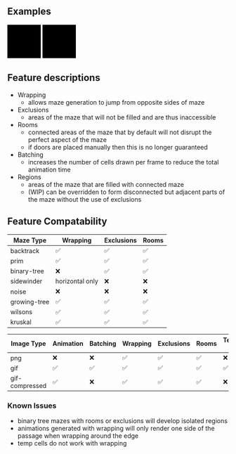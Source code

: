 ## Examples
![compressed gif example](examples/example.gif "Kruskals Compressed Gif")
![compressed gif example](examples/example2.gif "Wilsons Compressed Gif with deadend removal")


## Feature descriptions
- Wrapping
  - allows maze generation to jump from opposite sides of maze
- Exclusions
  - areas of the maze that will not be filled and are thus inaccessible
- Rooms
  - connected areas of the maze that by default will not disrupt the perfect aspect of the maze
  - if doors are placed manually then this is no longer guaranteed
- Batching
  - increases the number of cells drawn per frame to reduce the total animation time
- Regions
  - areas of the maze that are filled with connected maze
  - (WIP) can be overridden to form disconnected but adjacent parts of the maze without the use of exclusions

## Feature Compatability

|  Maze Type | Wrapping | Exclusions | Rooms |
|------------|----------|------------|-------|
| backtrack    | ✅ | ✅ | ✅ |
| prim         | ✅ | ✅ | ✅ |
| binary-tree  | ❌ | ✅ | ✅ |
| sidewinder   | horizontal only | ❌ | ❌ |
| noise        | ❌ | ❌ | ❌ |
| growing-tree | ✅ | ✅ | ✅ |
| wilsons      | ✅ | ✅ | ✅ |
| kruskal      | ✅ | ✅ | ✅ |

|  Image Type | Animation | Batching | Wrapping | Exclusions | Rooms | Temporary Cells |
|-------------|-----------|----------|----------|------------|-------|---------|
| png            | ❌ | ❌ | ✅ | ✅ | ✅ | ❌ |
| gif            | ✅ | ✅ | ✅ | ✅ | ✅ | ✅ |
| gif-compressed | ✅ | ❌ | ✅ | ✅ | ✅ | ❌ |

### Known Issues

- binary tree mazes with rooms or exclusions will develop isolated regions
- animations generated with wrapping will only render one side of the passage when wrapping around the edge
- temp cells do not work with wrapping
